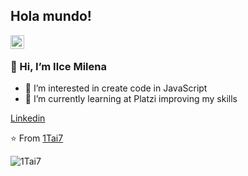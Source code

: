 
## Hola mundo! 
</h2>

<a href="https://www.linkedin.com/in/ilce-milena-garcia-varela-6a7562207/">
  <img align="left" alt="Linkdein" width="22px" src="https://cdn.jsdelivr.net/npm/simple-icons@v3/icons/linkedin.svg" />
</a>

<br />

### 👋 Hi, I’m Ilce Milena
- 👀 I’m interested in create code in JavaScript
- 🌱 I’m currently learning at Platzi improving my skills
 
 [Linkedin](https://www.linkedin.com/in/ilce-milena-garcia-varela-6a7562207/)
 
 

 
⭐️ From [1Tai7](https://github.com/1Tai7)

![1Tai7](https://github-readme-stats.vercel.app/api?username=1Tai7&show_icons=true&theme=radical)
